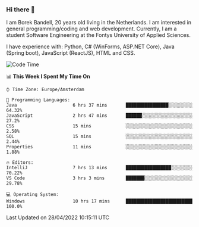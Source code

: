 ### Hi there 👋

I am Borek Bandell, 20 years old living in the Netherlands. I am interested in general programming/coding and web development. Currently, I am a student Software Engineering at the Fontys University of Applied Sciences.

I have experience with: Python, C# (WinForms, ASP.NET Core), Java (Spring boot), JavaScript (ReactJS), HTML and CSS.

<!--START_SECTION:waka-->
![Code Time](http://img.shields.io/badge/Code%20Time-107%20hrs%2027%20mins-blue)

📊 **This Week I Spent My Time On** 

```text
⌚︎ Time Zone: Europe/Amsterdam

💬 Programming Languages: 
Java                     6 hrs 37 mins       ████████████████░░░░░░░░░   64.32% 
JavaScript               2 hrs 47 mins       ██████░░░░░░░░░░░░░░░░░░░   27.2% 
CSS                      15 mins             ░░░░░░░░░░░░░░░░░░░░░░░░░   2.58% 
SQL                      15 mins             ░░░░░░░░░░░░░░░░░░░░░░░░░   2.44% 
Properties               11 mins             ░░░░░░░░░░░░░░░░░░░░░░░░░   1.88%

🔥 Editors: 
IntelliJ                 7 hrs 13 mins       █████████████████░░░░░░░░   70.22% 
VS Code                  3 hrs 3 mins        ███████░░░░░░░░░░░░░░░░░░   29.78%

💻 Operating System: 
Windows                  10 hrs 17 mins      █████████████████████████   100.0%

```


 Last Updated on 28/04/2022 10:15:11 UTC
<!--END_SECTION:waka-->

<!--**tcBorek2002/tcBorek2002** is a ✨ _special_ ✨ repository because its `README.md` (this file) appears on your GitHub profile.

Here are some ideas to get you started:

- 🔭 I’m currently working on ...
- 🌱 I’m currently learning ...
- 👯 I’m looking to collaborate on ...
- 🤔 I’m looking for help with ...
- 💬 Ask me about ...
- 📫 How to reach me: ...
- 😄 Pronouns: ...
- ⚡ Fun fact: ...
-->
